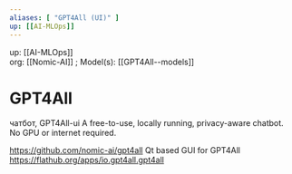 ```yaml
---
aliases: [ "GPT4All (UI)" ]
up: [[AI-MLOps]]
---
```

up: [[AI-MLOps]]  
org: [[Nomic-AI]]  ; Model(s):  [[GPT4All--models]]

# GPT4All
чатбот, GPT4All-ui
A free-to-use, locally running, privacy-aware chatbot. No GPU or internet required.

https://github.com/nomic-ai/gpt4all
Qt based GUI for GPT4All
https://flathub.org/apps/io.gpt4all.gpt4all

